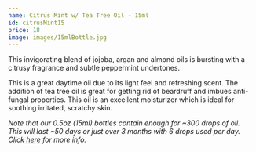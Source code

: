```yaml
---
name: Citrus Mint w/ Tea Tree Oil - 15ml
id: citrusMint15
price: 18
image: images/15mlBottle.jpg
---
```


This invigorating blend of jojoba, argan and almond oils is bursting with a citrusy fragrance and subtle peppermint undertones. 

This is a great daytime oil due to its light feel and refreshing scent. The addition of tea tree oil is great for getting rid of beardruff and imbues anti-fungal properties. This oil is an excellent moisturizer which is ideal for soothing irritated, scratchy skin.

<em>Note that our 0.5oz (15ml) bottles contain enough for ~300 drops of oil. This will last ~50 days or just over 3 months with 6 drops used per day. Click<a href="/All-About-Beard-Oils/"> here </a>for more info.</em>
